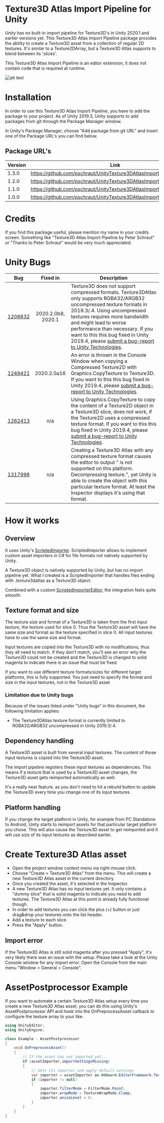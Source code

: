 # Texture3D Atlas Import Pipeline for Unity

Unity has no built-in import pipeline for Texture3D's in Unity 2020.1 and earlier versions yet.
This Texture3D Atlas Import Pipeline package provides the ability to create a Texture3D asset from a collection of regular 2D textures. It's similar to a Texture2DArray, but a Texture3D Atlas supports to blend between its 'slices'.

This Texture3D Atlas Import Pipeline is an editor extension, it does not contain code that is required at runtime.

![alt text](Documentation~/images/inspector.png "Custom Texture3DAtlas Inspector")

# Installation

In order to use this Texture3D Atlas Import Pipeline, you have to add the package to your project. As of Unity 2019.3, Unity supports to add packages from git through the Package Manager window.

In Unity's Package Manager, choose "Add package from git URL" and insert one of the Package URL's you can find below.

## Package URL's

| Version  |     Link      |
|----------|---------------|
| 1.3.0 | https://github.com/pschraut/UnityTexture3DAtlasImportPipeline.git#1.3.0 |
| 1.2.0 | https://github.com/pschraut/UnityTexture3DAtlasImportPipeline.git#1.2.0 |
| 1.1.0 | https://github.com/pschraut/UnityTexture3DAtlasImportPipeline.git#1.1.0 |
| 1.0.0 | https://github.com/pschraut/UnityTexture3DAtlasImportPipeline.git#1.0.0 |


# Credits

If you find this package useful, please mention my name in your credits screen.
Something like "Texture3D Atlas Import Pipeline by Peter Schraut" or "Thanks to Peter Schraut" would be very much appreciated.


# Unity Bugs
| Bug | Fixed in | Description |
|-----|:--------:|-------------|
| [1208832](https://issuetracker.unity3d.com/issues/unable-to-create-a-texture3d-with-a-compressed-format) | 2020.2.0b8, 2020.1 | Texture3D does not support compressed formats. Texture3DAtlas only supports RGBA32/ARGB32 uncompressed texture formats in 2019.3/.4. Using uncompressed textures requires more bandwidth and might lead to worse performance than necessary. If you want to this this bug fixed in Unity 2019.4, please [submit a bug-report to Unity Technologies](https://unity3d.com/unity/qa/bug-reporting). |
| [1249421](https://issuetracker.unity3d.com/issues/an-error-is-thrown-in-the-console-window-when-copying-a-compressed-texture2d-with-graphics-dot-copytexture-to-texture3d)| 2020.2.0a16 | An error is thrown in the Console Window when copying a Compressed Texture2D with Graphics.CopyTexture to Texture3D.  If you want to this this bug fixed in Unity 2019.4, please [submit a bug-report to Unity Technologies](https://unity3d.com/unity/qa/bug-reporting).|
| [1262413](https://forum.unity.com/threads/case-1262413-graphics-copytexture-doesnt-work-to-copy-compressed-texture2d-in-texture3d.929628/)| n/a | Using Graphics.CopyTexture to copy the content of a Texture2D object in a Texture3D slice, does not work, if the Texture2D uses a compressed texture format.  If you want to this this bug fixed in Unity 2019.4, please [submit a bug-report to Unity Technologies](https://unity3d.com/unity/qa/bug-reporting).|
| [1317998](https://forum.unity.com/threads/case-1317998-texture2darray-texture3d-compressed-texture-format-is-not-supported-on-this-platform.1066052/)|n/a|Creating a Texture3D Atlas with any compressed texture format causes the editor to output "<TextureFormat> is not supported on this platform. Decompressing texture.", yet Unity is able to create the object with this particular texture format. At least the Inspector displays it's using that format.|

# How it works

## Overview

It uses Unity's [ScriptedImporter](https://docs.unity3d.com/Manual/ScriptedImporters.html). ScriptedImporter allows to implement custom asset importers in C# for file formats not natively supported by Unity.

A Texture3D object is natively supported by Unity, but has no import pipeline yet. What I created is a ScriptedImporter that handles files ending with .texture3datlas as a Texture3D object.

Combined with a custom [ScriptedImporterEditor](https://docs.unity3d.com/ScriptReference/Experimental.AssetImporters.ScriptedImporterEditor.html),  the integration feels quite smooth.


## Texture format and size

The texture size and format of a Texture3D is taken from the first input texture, the texture used for slice 0. Thus the Texture3D asset will have the same size and format as the texture specified in slice 0. All input textures have to use the same size and format.

Input textures are copied into the Texture3D with no modifications, thus they all need to match. If they don't match, you'll see an error why the Texture3D could not be created and the Texture3D is changed to solid magenta to indicate there is an issue that must be fixed.

If you want to use different texture formats/sizes for different target platforms, this is fully supported. You just need to specify the format and size in the input textures, not in the Texture3D asset

### Limitation due to Unity bugs
Because of the issues listed under "Unity bugs" in this document, the following limitation applies:

* The Texture3DAtlas texture format is currently limited to RGBA32/ARGB32 uncompressed in Unity 2019.3/.4.



## Dependency handling

A Texture3D asset is built from several input textures. The content of those input textures is copied into the Texture3D asset.

The import pipeline registers these input textures as dependencies. This means if a texture that is used by a Texture3D asset changes, the Texture3D asset gets reimported automatically as well.

It's a really neat feature, as you don't need to hit a rebuild button to update the Texture3D every time you change one of its input textures.

## Platform handling

If you change the target platform in Unity, for example from PC Standalone to Android, Unity starts to reimport assets for that particular target platform you chose. This will also cause the Texture3D asset to get reimported and it will use size of its input textures as described earlier.


# Create Texture3D Atlas asset

* Open the project window context menu via right-mouse click.
* Choose "Create > Texture3D Atlas" from the menu. This will create a new Texture3D Atlas asset in the current directory.
* Once you created the asset, it's selected in the Inspector.
* A new Texture3D Atlas has no input textures yet. It only contains a "dummy slice" that is solid magenta to indicate you need to add textures. The Texture3D Atlas at this point is already fully functional though.
* In order to add textures you can click the plus (+) button or just drag&drop your textures onto the list header.
* Add a texture to each slice.
* Press the "Apply" button.


## Import error

If the Texture3D Atlas is still solid magenta after you pressed "Apply", it's very likely there was an issue with the setup. Please take a look at the Unity Console window for any import error. Open the Console from the main menu "Window > General > Console".


# AssetPostprocessor Example

If you want to automate a certain Texture3D Atlas setup every time you create a new Texture3D Atlas asset, you can do this using Unity's AssetPostprocessor API and hook into the OnPreprocessAsset callback to configure the texture array to your like.

```csharp
using UnityEditor;
using UnityEngine;

class Example : AssetPostprocessor
{
    void OnPreprocessAsset()
    {
        // If the asset has not imported yet...
        if (assetImporter.importSettingsMissing)
        {
            // Gets its importer and apply default settings
            var importer = assetImporter as Oddworm.EditorFramework.Texture3DAtlasImporter;
            if (importer != null)
            {
                importer.filterMode = FilterMode.Point;
                importer.wrapMode = TextureWrapMode.Clamp;
                importer.anisoLevel = 0;
            }
        }
    }
}
```